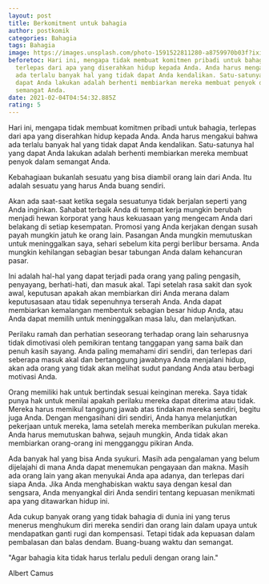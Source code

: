 ```yaml
---
layout: post
title: Berkomitment untuk bahagia
author: postkomik
categories: Bahagia
tags: Bahagia
image: https://images.unsplash.com/photo-1591522811280-a8759970b03f?ixid=MXwxMjA3fDB8MHxwaG90by1wYWdlfHx8fGVufDB8fHw%3D&ixlib=rb-1.2.1&auto=format&fit=crop&w=750&q=80
beforetoc: Hari ini, mengapa tidak membuat komitmen pribadi untuk bahagia,
  terlepas dari apa yang diserahkan hidup kepada Anda. Anda harus mengakui bahwa
  ada terlalu banyak hal yang tidak dapat Anda kendalikan. Satu-satunya hal yang
  dapat Anda lakukan adalah berhenti membiarkan mereka membuat penyok dalam
  semangat Anda.
date: 2021-02-04T04:54:32.885Z
rating: 5
---
```

Hari ini, mengapa tidak membuat komitmen pribadi untuk bahagia, terlepas dari apa yang diserahkan hidup kepada Anda. Anda harus mengakui bahwa ada terlalu banyak hal yang tidak dapat Anda kendalikan. Satu-satunya hal yang dapat Anda lakukan adalah berhenti membiarkan mereka membuat penyok dalam semangat Anda.

Kebahagiaan bukanlah sesuatu yang bisa diambil orang lain dari Anda. Itu adalah sesuatu yang harus Anda buang sendiri.

Akan ada saat-saat ketika segala sesuatunya tidak berjalan seperti yang Anda inginkan. Sahabat terbaik Anda di tempat kerja mungkin berubah menjadi hewan korporat yang haus kekuasaan yang mengecam Anda dari belakang di setiap kesempatan. Promosi yang Anda kerjakan dengan susah payah mungkin jatuh ke orang lain. Pasangan Anda mungkin memutuskan untuk meninggalkan saya, sehari sebelum kita pergi berlibur bersama. Anda mungkin kehilangan sebagian besar tabungan Anda dalam kehancuran pasar.

Ini adalah hal-hal yang dapat terjadi pada orang yang paling pengasih, penyayang, berhati-hati, dan masuk akal. Tapi setelah rasa sakit dan syok awal, keputusan apakah akan membiarkan diri Anda merana dalam keputusasaan atau tidak sepenuhnya terserah Anda. Anda dapat membiarkan kemalangan membentuk sebagian besar hidup Anda, atau Anda dapat memilih untuk meninggalkan masa lalu, dan melanjutkan.

Perilaku ramah dan perhatian seseorang terhadap orang lain seharusnya tidak dimotivasi oleh pemikiran tentang tanggapan yang sama baik dan penuh kasih sayang. Anda paling memahami diri sendiri, dan terlepas dari seberapa masuk akal dan bertanggung jawabnya Anda menjalani hidup, akan ada orang yang tidak akan melihat sudut pandang Anda atau berbagi motivasi Anda.

Orang memiliki hak untuk bertindak sesuai keinginan mereka. Saya tidak punya hak untuk menilai apakah perilaku mereka dapat diterima atau tidak. Mereka harus memikul tanggung jawab atas tindakan mereka sendiri, begitu juga Anda. Dengan mengasihani diri sendiri, Anda hanya melanjutkan pekerjaan untuk mereka, lama setelah mereka memberikan pukulan mereka. Anda harus memutuskan bahwa, sejauh mungkin, Anda tidak akan membiarkan orang-orang ini mengganggu pikiran Anda.

Ada banyak hal yang bisa Anda syukuri. Masih ada pengalaman yang belum dijelajahi di mana Anda dapat menemukan pengayaan dan makna. Masih ada orang lain yang akan menyukai Anda apa adanya, dan terlepas dari siapa Anda. Jika Anda menghabiskan waktu saya dengan kesal dan sengsara, Anda menyangkal diri Anda sendiri tentang kepuasan menikmati apa yang ditawarkan hidup ini.

Ada cukup banyak orang yang tidak bahagia di dunia ini yang terus menerus menghukum diri mereka sendiri dan orang lain dalam upaya untuk mendapatkan ganti rugi dan kompensasi. Tetapi tidak ada kepuasan dalam pembalasan dan balas dendam. Buang-buang waktu dan semangat.

"Agar bahagia kita tidak harus terlalu peduli dengan orang lain."

Albert Camus